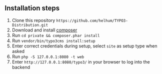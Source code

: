 ## Installation steps

1. Clone this repository `https://github.com/helhum/TYPO3-Distribution.git`
1. Download and install [composer](https://getcomposer.org/download/)
2. Run `cd private && composer.phar install`
3. Run `vendor/bin/typo3cms install:setup`
4. Enter correct credentials during setup, select `site` as setup type when asked
5. Run `php -S 127.0.0.1:8080 -t web`
6. Enter `http://127.0.0.1:8080/typo3/` in your browser to log into the backend
